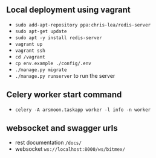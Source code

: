 ## Local deployment using vagrant
* ``sudo add-apt-repository ppa:chris-lea/redis-server``
* ``sudo apt-get update``
* ``sudo apt -y install redis-server``
* ``vagrant up``
* ``vagrant ssh``
* ``cd /vagrant``
* ``cp env.example ./config/.env``
*  ``./manage.py migrate``
* ``./manage.py runserver`` to run the server

## Celery worker start command

* ``celery -A arsmoon.taskapp worker -l info -n worker``


## websocket and swagger urls
* rest documentation ``/docs/``
* websocket ``ws://localhost:8000/ws/bitmex/``
